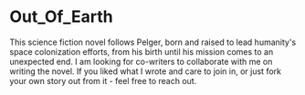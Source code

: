 # Out_Of_Earth

This science fiction novel follows Pelger, born and raised to lead humanity's space colonization efforts, from his birth until his mission comes to an unexpected end.
I am looking for co-writers to collaborate with me on writing the novel. If you liked what I wrote and care to join in, or just fork your own story out from it - feel free to reach out.

